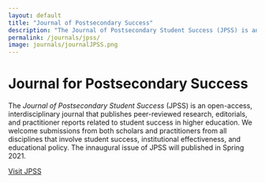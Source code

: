 ```yaml
---
layout: default
title: "Journal of Postsecondary Success"
description: "The Journal of Postsecondary Student Success (JPSS) is an open-access, interdisciplinary journal that publishes peer-reviewed research, editorials, and practitioner reports related to student success in higher education."
permalink: /journals/jpss/
image: journals/journalJPSS.png
---
```


# Journal for Postsecondary Success

The *Journal of Postsecondary Student Success* (JPSS) is an open-access, interdisciplinary journal that publishes peer-reviewed research, editorials, and practitioner reports related to student success in higher education. We welcome submissions from both scholars and practitioners from all disciplines that involve student success, institutional effectiveness, and educational policy. The innaugural issue of JPSS will published in Spring 2021.

[Visit JPSS](https://journals.flvc.org/jpss "JPSS Homepage")
